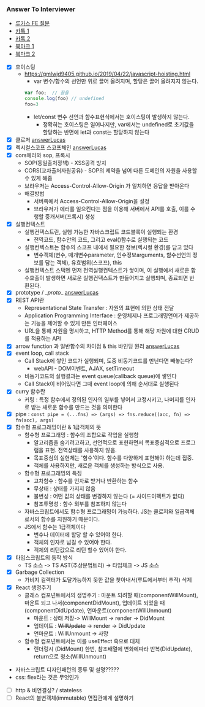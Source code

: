 ### Answer To Interviewer

- [루카스 FE 질문](./answerLucas.md)
- [카톡 1](https://hoiheart.medium.com/%ED%94%84%EB%A1%A0%ED%8A%B8-%EC%97%94%EB%93%9C-%EA%B0%9C%EB%B0%9C-%EC%A7%81%EA%B5%B0-%EB%A9%B4%EC%A0%91-%EA%B2%BD%ED%97%98-%EA%B3%B5%EC%9C%A0-77acd90b50f0)
- [카톡 2](https://medium.com/@jimkimau/%EC%9D%B4%EB%B2%88-%EA%B8%B0%EC%88%A0-%EB%A9%B4%EC%A0%91-%EC%A4%91-%EA%B8%B0%EC%96%B5%EB%82%98%EB%8A%94-%EC%A7%88%EB%AC%B8%EA%B3%BC-%EB%8B%B5%EB%B3%80%EB%93%A4-712daa9a2dc)
- [북마크 1](https://velog.io/@chris/front-end-interview-handbook-html)
- [북마크 2](https://www.notion.so/521944d4483c4b3cb25b6c29f9835a44)
- [X] 호이스팅
  - https://gmlwjd9405.github.io/2019/04/22/javascript-hoisting.html
    - var 변수/함수의 선언만 위로 끌어 올려지며, 할당은 끌어 올려지지 않는다.
    ```js
    var foo;  // 끌올
    console.log(foo) // undefined
    foo=3
    ```
    - let/const 변수 선언과 함수표현식에서는 호이스팅이 발생하지 않는다.
      - 정확히는 호이스팅은 일어나지만, var에서는 undefined로 초기값을 할당하는 반면에 let과 const는 할당하지 않는다
- [x] 클로저 [answerLucas](./answerLucas.md)
- [x] 렉시컬스코프 스코프체인 [answerLucas](./answerLucas.md)
- [x] cors에러와 sop, 프록시
  - SOP(동일출처정책) - XSS공격 방지
  - CORS(교차출처자원공유) - SOP의 제약을 넘어 다른 도메인의 자원을 사용할 수 있게 해줌
  - 브라우저는 Access-Control-Allow-Origin 가 일치하면 응답을 받아온다
  - 해결방법
    - 서버쪽에서 Access-Control-Allow-Origin을 설정
    - 브라우저가 에러를 일으킨다는 점을 이용해 서버에서 API를 호출, 이를 수행할 중개서버(프록시) 생성 
- [x] 실행컨텍스트 
  - 실행컨텍스트란, 실행 가능한 자바스크립트 코드블록이 실행되는 환경
    - 전역코드, 함수안의 코드, 그리고 eval()함수로 실행되는 코드
  - 실행컨텍스트는 함수의 스코프 내에서 필요한 정보(렉시컬 환경)를 담고 있다
    - 변수객체(변수, 매개변수parameter, 인수정보arguments, 함수선언의 정보를 담는 객체), 유효범위(스코프), this
  - 실행컨텍스트 스택엔 먼저 전역실행컨텍스트가 쌓이며, 이 실행에서 새로운 함수호출이 발생하면 새로운 실행컨텍스트가 만들어지고 실행되며, 종료되면 반환된다.
  <!-- - 콜스택이란, 함수의 호출정보가 차곡차곡 쌓여있는 스택...? -->
- [x] prototype / \__proto__ [answerLucas](./answerLucas.md)
- [x] REST API란
  - Representational State Transfer : 자원의 표현에 의한 상태 전달
  - Application Programming Interface : 운영체제나 프로그래밍언어가 제공하는 기능을 제어할 수 있게 만든 인터페이스 
  - URL을 통해 자원을 명시하고, HTTP Method를 통해 해당 자원에 대한 CRUD를 적용하는 API
- [x] arrow function 과 일반함수의 차이점 & this 바인딩 원리 [answerLucas](./answerLucas.md)
- [x] event loop, call stack
  - Call Stack에 쌓인 코드가 실행되며, 도중 비동기코드를 만난다면 빼놓는다?
    - webAPI - DOM이벤트, AJAX, setTimeout
  - 비동기코드의 실행결과는 event queue(callback queue)에 쌓인다
  - Call Stack이 비어있다면 그때 event loop에 의해 순서대로 실행된다
- [X] curry 함수란
  - 커링 : 특정 함수에서 정의된 인자의 일부를 넣어서 고정시키고, 나머지를 인자로 받는 새로운 함수를 만드는 것을 의미한다
- [x] pipe : `const pipe = (...fns) => (args) => fns.reduce((acc, fn) => fn(acc), args)`
- [X] 함수형 프로그래밍이란 & 1급객체의 뜻
  - 함수형 프로그래밍 : 함수의 조합으로 작업을 실행함
    - 알고리즘을 숨기려고하고, 선언적으로 표현하면서 목표중심적으로 프로그램을 표현. 전역상태를 사용하지 않음.
    - 목표중심의 실현체는 '함수'이다. 함수를 다양하게 표현해야 하는데 집중.
    - 객체를 사용하지만, 새로운 객체를 생성하는 방식으로 사용.
  - 함수형 프로그래밍의 특징
    - 고차함수 : 함수를 인자로 받거나 반환하는 함수
    - 무상태 : 상태를 가지지 않음
    - 불변성 : 어떤 값의 상태를 변경하지 않는다 (= 사이드이펙트가 없다)
    - 참조투명성 : 함수 외부를 참조하지 않는다
  - 자바스크립트에서도 함수형 프로그래밍이 가능하다. JS는 클로저와 일급객체로서의 함수를 지원하기 때문이다.
  - JS에서 함수는 1급객체이다
    - 변수나 데이터에 할당 할 수 있어야 한다.
    - 객체의 인자로 넘길 수 있어야 한다. 
    - 객체의 리턴값으로 리턴 할수 있어야 한다.
- [X] 타입스크립트의 동작 방식
  - TS 소스 -> TS AST(추상문법트리) -> 타입체크 -> JS 소스
- [X] Garbage Collection
  - 가비지 컬렉터가 도달가능하지 못한 값을 찾아내서(루트에서부터 추적) 삭제
- [x] React 생명주기
  - 클래스 컴포넌트에서의 생명주기 : 마운트 되려할 때(componentWillMount), 마운트 되고 나서(componentDidMount), 업데이트 되었을 때(componentDidUpdate), 언마운트(componentWillUnmount) 
    - 마운트 : 상태 저장-> WillMount -> render -> DidMount
    - 업데이트 : ~~WillUpdate~~ -> render -> DidUpdate
    - 언마운트 : WillUnmount -> 사망
  - 함수형 컴포넌트에서는 이를 useEffect 훅으로 대체
    - 렌더링시 (DidMount) 한번, 참조배열에 변화에따라 반복(DidUpdate), return으로 청소(WillUnmount)


- 자바스크립트 디자인패턴의 종류 및 설명?????
- css: flex라는 것은 무엇인가
- [ ] http & 비연결성? / stateless
- [ ] React의 불변객체(immutable) 면접관에게 설명하기